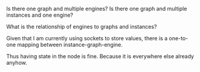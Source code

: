 Is there one graph and multiple engines?
Is there one graph and multiple instances and one engine?

What is the relationship of engines to graphs and instances?

Given that I am currently using sockets to store values, there is a one-to-one mapping between instance-graph-engine.

Thus having state in the node is fine.  Because it is everywhere else already anyhow.

